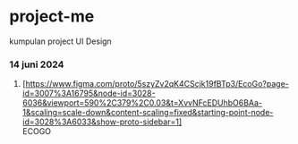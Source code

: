 # project-me

kumpulan project UI Design

### 14 juni 2024

1. [https://www.figma.com/proto/5szyZv2qK4CScjk19fBTp3/EcoGo?page-id=3007%3A16795&node-id=3028-6036&viewport=590%2C379%2C0.03&t=XvvNFcEDUhbO6BAa-1&scaling=scale-down&content-scaling=fixed&starting-point-node-id=3028%3A6033&show-proto-sidebar=1] </br>
   ECOGO
   <br/>
